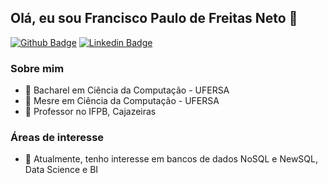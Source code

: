 ## Olá, eu sou Francisco Paulo de Freitas Neto 👋

[![Github Badge](https://img.shields.io/badge/-Github-000?style=flat-square&logo=Github&logoColor=white&link=https://github.com/paulofreitasnt)](https://github.com/paulofreitasnt)
[![Linkedin Badge](https://img.shields.io/badge/-LinkedIn-blue?style=flat-square&logo=Linkedin&logoColor=white&link=https://www.linkedin.com/in/paulo-freitas-325a7ba9/)](https://www.linkedin.com/in/paulo-freitas-325a7ba9/)

### Sobre mim
* :school: Bacharel em Ciência da Computação - UFERSA
* :school: Mesre em Ciência da Computação - UFERSA
* :office: Professor no IFPB, Cajazeiras

### Áreas de interesse
* :closed_book: Atualmente, tenho interesse em bancos de dados NoSQL e NewSQL, Data Science e BI
